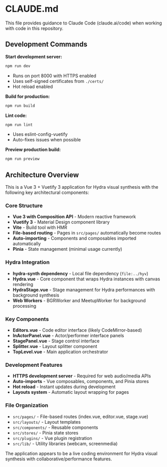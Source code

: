 # CLAUDE.md

This file provides guidance to Claude Code (claude.ai/code) when working with code in this repository.

## Development Commands

**Start development server:**
```bash
npm run dev
```
- Runs on port 8000 with HTTPS enabled
- Uses self-signed certificates from `./certs/`
- Hot reload enabled

**Build for production:**
```bash
npm run build
```

**Lint code:**
```bash
npm run lint
```
- Uses eslint-config-vuetify
- Auto-fixes issues when possible

**Preview production build:**
```bash
npm run preview
```

## Architecture Overview

This is a Vue 3 + Vuetify 3 application for Hydra visual synthesis with the following key architectural components:

### Core Structure
- **Vue 3 with Composition API** - Modern reactive framework
- **Vuetify 3** - Material Design component library  
- **Vite** - Build tool with HMR
- **File-based routing** - Pages in `src/pages/` automatically become routes
- **Auto-importing** - Components and composables imported automatically
- **Pinia** - State management (minimal usage currently)

### Hydra Integration
- **hydra-synth dependency** - Local file dependency (`file:../hyv`)
- **Hydra.vue** - Core component that wraps Hydra instances with canvas rendering
- **HydraStage.vue** - Stage management for Hydra performances with background synthesis
- **Web Workers** - BGRWorker and MeetupWorker for background processing

### Key Components
- **Editors.vue** - Code editor interface (likely CodeMirror-based)
- **InActorPanel.vue** - Actor/performer interface panels
- **StagePanel.vue** - Stage control interface
- **Splitter.vue** - Layout splitter component
- **TopLevel.vue** - Main application orchestrator

### Development Features
- **HTTPS development server** - Required for web audio/media APIs
- **Auto-imports** - Vue composables, components, and Pinia stores
- **Hot reload** - Instant updates during development
- **Layouts system** - Automatic layout wrapping for pages

### File Organization
- `src/pages/` - File-based routes (index.vue, editor.vue, stage.vue)
- `src/layouts/` - Layout templates  
- `src/components/` - Reusable components
- `src/stores/` - Pinia state stores
- `src/plugins/` - Vue plugin registration
- `src/lib/` - Utility libraries (webcam, screenmedia)

The application appears to be a live coding environment for Hydra visual synthesis with collaborative/performance features.
